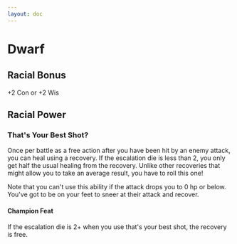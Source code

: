 ```yaml
---
layout: doc
---
```

# Dwarf

## Racial Bonus

+2 Con or +2 Wis

## Racial Power

### That's Your Best Shot?

Once per battle as a free action after you have been hit by an enemy attack, you can heal using a recovery. If the escalation die is less than 2, you only get half the usual healing from the recovery. Unlike other recoveries that might allow you to take an average result, you have to roll this one!

Note that you can't use this ability if the attack drops you to 0 hp or below. You've got to be on your feet to sneer at their attack and recover.

#### Champion Feat

If the escalation die is 2+ when you use that's your best shot, the recovery is free.
